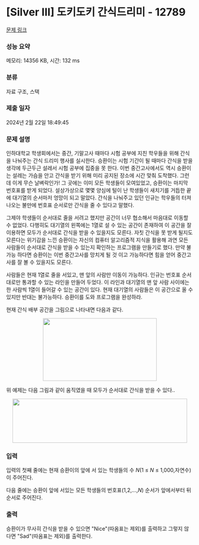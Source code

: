 # [Silver III] 도키도키 간식드리미 - 12789 

[문제 링크](https://www.acmicpc.net/problem/12789) 

### 성능 요약

메모리: 14356 KB, 시간: 132 ms

### 분류

자료 구조, 스택

### 제출 일자

2024년 2월 22일 18:49:45

### 문제 설명

<p>인하대학교 학생회에서는 중간, 기말고사 때마다 시험 공부에 지친 학우들을 위해 간식을 나눠주는 간식 드리미 행사를 실시한다. 승환이는 시험 기간이 될 때마다 간식을 받을 생각에 두근두근 설레서 시험 공부에 집중을 못 한다. 이번 중간고사에서도 역시 승환이는 설레는 가슴을 안고 간식을 받기 위해 미리 공지된 장소에 시간 맞춰 도착했다. 그런데 이게 무슨 날벼락인가! 그 곳에는 이미 모든 학생들이 모여있었고, 승환이는 마지막 번호표를 받게 되었다. 설상가상으로 몇몇 양심에 털이 난 학생들이 새치기를 거듭한 끝에 대기열의 순서마저 엉망이 되고 말았다. 간식을 나눠주고 있던 인규는 학우들의 터져 나오는 불만에 번호표 순서로만 간식을 줄 수 있다고 말했다. </p>

<p>그제야 학생들이 순서대로 줄을 서려고 했지만 공간이 너무 협소해서 마음대로 이동할 수 없었다. 다행히도 대기열의 왼쪽에는 1열로 설 수 있는 공간이 존재하여 이 공간을 잘 이용하면 모두가 순서대로 간식을 받을 수 있을지도 모른다. 자칫 간식을 못 받게 될지도 모른다는 위기감을 느낀 승환이는 자신의 컴퓨터 알고리즘적 지식을 활용해 과연 모든 사람들이 순서대로 간식을 받을 수 있는지 확인하는 프로그램을 만들기로 했다. 만약 불가능 하다면 승환이는 이번 중간고사를 망치게 될 것 이고 가능하다면 힘을 얻어 중간고사를 잘 볼 수 있을지도 모른다.</p>

<p>사람들은 현재 1열로 줄을 서있고, 맨 앞의 사람만 이동이 가능하다. 인규는 번호표 순서대로만 통과할 수 있는 라인을 만들어 두었다. 이 라인과 대기열의 맨 앞 사람 사이에는 한 사람씩 1열이 들어갈 수 있는 공간이 있다. 현재 대기열의 사람들은 이 공간으로 올 수 있지만 반대는 불가능하다. 승환이를 도와 프로그램을 완성하라.</p>

<p>현재 간식 배부 공간을 그림으로 나타내면 다음과 같다.</p>

<p style="text-align:center"><img alt="" src="https://onlinejudgeimages.s3-ap-northeast-1.amazonaws.com/problem/12789/1.png" style="height:169px; width:306px"></p>

<p>위 예제는 다음 그림과 같이 움직였을 때 모두가 순서대로 간식을 받을 수 있다..</p>

<p style="text-align:center"><img alt="" src="https://onlinejudgeimages.s3-ap-northeast-1.amazonaws.com/problem/12789/2.png" style="height:119px; width:470px"></p>

### 입력 

 <p>입력의 첫째 줄에는 현재 승환이의 앞에 서 있는 학생들의 수 <em>N</em>(1 ≤ <em>N</em> ≤ 1,000,자연수)이 주어진다.</p>

<p>다음 줄에는 승환이 앞에 서있는 모든 학생들의 번호표(1,2,...,<em>N</em>) 순서가 앞에서부터 뒤 순서로 주어진다.</p>

### 출력 

 <p>승환이가 무사히 간식을 받을 수 있으면 "Nice"(따옴표는 제외)를 출력하고 그렇지 않다면 "Sad"(따옴표는 제외)를 출력한다.</p>


